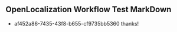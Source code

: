 ## OpenLocalization Workflow Test MarkDown
* af452a86-7435-43f8-b655-cf9735bb5360 thanks!

<!--HONumber=Jul16_HO4-->


